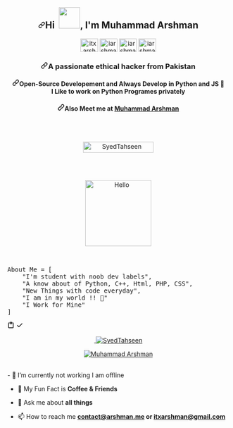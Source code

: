 <article class="markdown-body entry-content container-lg f5" itemprop="text"><h1 align="center"><a id="user-content-hi---im-syed-tahseen" class="anchor" aria-hidden="true" href="#hi---im-syed-tahseen"><svg class="octicon octicon-link" viewBox="0 0 16 16" version="1.1" width="16" height="16" aria-hidden="true"><path fill-rule="evenodd" d="M7.775 3.275a.75.75 0 001.06 1.06l1.25-1.25a2 2 0 112.83 2.83l-2.5 2.5a2 2 0 01-2.83 0 .75.75 0 00-1.06 1.06 3.5 3.5 0 004.95 0l2.5-2.5a3.5 3.5 0 00-4.95-4.95l-1.25 1.25zm-4.69 9.64a2 2 0 010-2.83l2.5-2.5a2 2 0 012.83 0 .75.75 0 001.06-1.06 3.5 3.5 0 00-4.95 0l-2.5 2.5a3.5 3.5 0 004.95 4.95l1.25-1.25a.75.75 0 00-1.06-1.06l-1.25 1.25a2 2 0 01-2.83 0z"></path></svg></a>Hi  &nbsp;<a href="https://stahseen.me/" rel="nofollow"><img src="https://raw.githubusercontent.com/avipatilpro/avipatilpro/master/Hi.gif" width="48px" style="max-width: 100%;"></a>, I'm Muhammad Arshman</h1>
<p align="center">
<a href="https://twitter.com/itxarshman" rel="nofollow"><img align="center" src="https://camo.githubusercontent.com/c58e07fb34a45fd051183258b5860608dd86ac98dd151d0522e0575966082b88/68747470733a2f2f63646e2e6a7364656c6976722e6e65742f6e706d2f73696d706c652d69636f6e7340332e302e312f69636f6e732f747769747465722e737667" alt="itxarshman" height="30" width="40" data-canonical-src="https://cdn.jsdelivr.net/npm/simple-icons@3.0.1/icons/twitter.svg" style="max-width: 100%;"></a>
<a href="https://linkedin.com/in/iarshman" rel="nofollow"><img align="center" src="https://camo.githubusercontent.com/28bbd2596707954793abeff9eb24d343c1c78b7bf184b90294b4b190c6097a65/68747470733a2f2f63646e2e6a7364656c6976722e6e65742f6e706d2f73696d706c652d69636f6e7340332e302e312f69636f6e732f6c696e6b6564696e2e737667" alt="iarshman" height="30" width="40" data-canonical-src="https://cdn.jsdelivr.net/npm/simple-icons@3.0.1/icons/linkedin.svg" style="max-width: 100%;"></a>
<a href="https://fb.com/iarshman" rel="nofollow"><img align="center" src="https://camo.githubusercontent.com/68395a7b109c74c379a2e19b46e78a7df724c05e8a35df5b2d4a85d3b6cb5369/68747470733a2f2f63646e2e6a7364656c6976722e6e65742f6e706d2f73696d706c652d69636f6e7340332e302e312f69636f6e732f66616365626f6f6b2e737667" alt="iarshman" height="30" width="40" data-canonical-src="https://cdn.jsdelivr.net/npm/simple-icons@3.0.1/icons/facebook.svg" style="max-width: 100%;"></a>
<a href="https://instagram.com/iarshman" rel="nofollow"><img align="center" src="https://camo.githubusercontent.com/aecaf87326884e8b0466bb799265a13fee7586246ebda3e066cb7fad82a1fd23/68747470733a2f2f63646e2e6a7364656c6976722e6e65742f6e706d2f73696d706c652d69636f6e7340332e302e312f69636f6e732f696e7374616772616d2e737667" alt="iarshman" height="30" width="40" data-canonical-src="https://cdn.jsdelivr.net/npm/simple-icons@3.0.1/icons/instagram.svg" style="max-width: 100%;"></a>
</p>
<h3 align="center"><a id="user-content-a-passionate-ethical-hacker-from-pakistan" class="anchor" aria-hidden="true" href="#a-passionate-ethical-hacker-from-pakistan"><svg class="octicon octicon-link" viewBox="0 0 16 16" version="1.1" width="16" height="16" aria-hidden="true"><path fill-rule="evenodd" d="M7.775 3.275a.75.75 0 001.06 1.06l1.25-1.25a2 2 0 112.83 2.83l-2.5 2.5a2 2 0 01-2.83 0 .75.75 0 00-1.06 1.06 3.5 3.5 0 004.95 0l2.5-2.5a3.5 3.5 0 00-4.95-4.95l-1.25 1.25zm-4.69 9.64a2 2 0 010-2.83l2.5-2.5a2 2 0 012.83 0 .75.75 0 001.06-1.06 3.5 3.5 0 00-4.95 0l-2.5 2.5a3.5 3.5 0 004.95 4.95l1.25-1.25a.75.75 0 00-1.06-1.06l-1.25 1.25a2 2 0 01-2.83 0z"></path></svg></a>A passionate ethical hacker from Pakistan</h3>
<h4 align="center"><a id="user-content-open-source-developement-and-always-develop-in-python-and-js---i-like-to-work-on-python-programes-privately" class="anchor" aria-hidden="true" href="#open-source-developement-and-always-develop-in-python-and-js---i-like-to-work-on-python-programes-privately"><svg class="octicon octicon-link" viewBox="0 0 16 16" version="1.1" width="16" height="16" aria-hidden="true"><path fill-rule="evenodd" d="M7.775 3.275a.75.75 0 001.06 1.06l1.25-1.25a2 2 0 112.83 2.83l-2.5 2.5a2 2 0 01-2.83 0 .75.75 0 00-1.06 1.06 3.5 3.5 0 004.95 0l2.5-2.5a3.5 3.5 0 00-4.95-4.95l-1.25 1.25zm-4.69 9.64a2 2 0 010-2.83l2.5-2.5a2 2 0 012.83 0 .75.75 0 001.06-1.06 3.5 3.5 0 00-4.95 0l-2.5 2.5a3.5 3.5 0 004.95 4.95l1.25-1.25a.75.75 0 00-1.06-1.06l-1.25 1.25a2 2 0 01-2.83 0z"></path></svg></a>Open-Source Developement and Always Develop in Python and JS <g-emoji class="g-emoji" alias="snake" fallback-src="https://github.githubassets.com/images/icons/emoji/unicode/1f40d.png">🐍</g-emoji> <br> I Like to work on Python Programes privately</h4>
<h4 align="center"><a id="user-content-also-meet-me-at-syedtahseen" class="anchor" aria-hidden="true" href="#also-meet-me-at-Muhammad Arshman"><svg class="octicon octicon-link" viewBox="0 0 16 16" version="1.1" width="16" height="16" aria-hidden="true"><path fill-rule="evenodd" d="M7.775 3.275a.75.75 0 001.06 1.06l1.25-1.25a2 2 0 112.83 2.83l-2.5 2.5a2 2 0 01-2.83 0 .75.75 0 00-1.06 1.06 3.5 3.5 0 004.95 0l2.5-2.5a3.5 3.5 0 00-4.95-4.95l-1.25 1.25zm-4.69 9.64a2 2 0 010-2.83l2.5-2.5a2 2 0 012.83 0 .75.75 0 001.06-1.06 3.5 3.5 0 00-4.95 0l-2.5 2.5a3.5 3.5 0 004.95 4.95l1.25-1.25a.75.75 0 00-1.06-1.06l-1.25 1.25a2 2 0 01-2.83 0z"></path></svg></a>Also Meet me at <a href="https://github.com/iarshman"><b>Muhammad Arshman</b></a></h4><br>
<br>
<p align="center"> <a href="https://github.com/iarshman/"><img width="160px" height="25" src="https://camo.githubusercontent.com/53cad9ca2a2cefc245c5fc93580f32d8d5ae0c1829f7ac35517ae0bb62ad8d25/68747470733a2f2f6b6f6d617265762e636f6d2f67687076632f3f757365726e616d653d617669706174696c70726f266c6162656c3d50524f46494c45253230564945575326636f6c6f723d626c756576696f6c6574267374796c653d666c61742d737175617265" alt="SyedTahseen" data-canonical-src="https://komarev.com/ghpvc/?username=avipatilpro&amp;label=PROFILE%20VIEWS&amp;color=blueviolet&amp;style=flat-square" style="max-width: 100%;"></a> </p><br>
<br>
<p align="center"><a href="https://tahseen.ml/" rel="nofollow"><img src="https://camo.githubusercontent.com/892a6f3df1c6cbdf46d9184ae9d5841c5cdfe523fc102f8ed321d3abaf5e34f5/68747470733a2f2f73646b2e6269746d6f6a692e636f6d2f72656e6465722f70616e656c2f38663231386265372d373266662d343531332d623634322d6631633735306235613631382d37333732326665652d363033642d346164362d613537342d6565363664613734363162332d76312e706e673f7472616e73706172656e743d312670616c657474653d31" alt="Hello" width="150" height="150" data-canonical-src="https://sdk.bitmoji.com/render/panel/8f218be7-72ff-4513-b642-f1c750b5a618-73722fee-603d-4ad6-a574-ee66da7461b3-v1.png?transparent=1&amp;palette=1" style="max-width: 100%;"></a></p><br>
<div class="highlight highlight-source-python position-relative"><pre><span class="pl-v">About</span> <span class="pl-v">Me</span> <span class="pl-c1">=</span> [
    <span class="pl-s">"I'm student with noob dev labels"</span>,
    <span class="pl-s">"A know about of Python, C++, Html, PHP, CSS"</span>,
    <span class="pl-s">"New Things with code everyday"</span>,
    <span class="pl-s">"I am in my world !! 💞"</span>
    <span class="pl-s">"I Work for Mine"</span>
]</pre><div class="zeroclipboard-container position-absolute right-0 top-0">
    <clipboard-copy aria-label="Copy" class="ClipboardButton btn js-clipboard-copy m-2 p-0 tooltipped-no-delay" data-copy-feedback="Copied!" data-tooltip-direction="w" value="About Me = [
    &quot;I'm student with noob dev labels&quot;,
    &quot;A know about of Python, C++, Html, PHP, CSS&quot;,
    &quot;New Things with code everyday&quot;,
    &quot;I am in my world !! 💞&quot;
    &quot;I Work for Mine&quot;
]
" tabindex="0" role="button">
      <svg aria-hidden="true" height="16" viewBox="0 0 16 16" version="1.1" width="16" data-view-component="true" class="octicon octicon-paste js-clipboard-clippy-icon m-2">
    <path fill-rule="evenodd" d="M5.75 1a.75.75 0 00-.75.75v3c0 .414.336.75.75.75h4.5a.75.75 0 00.75-.75v-3a.75.75 0 00-.75-.75h-4.5zm.75 3V2.5h3V4h-3zm-2.874-.467a.75.75 0 00-.752-1.298A1.75 1.75 0 002 3.75v9.5c0 .966.784 1.75 1.75 1.75h8.5A1.75 1.75 0 0014 13.25v-9.5a1.75 1.75 0 00-.874-1.515.75.75 0 10-.752 1.298.25.25 0 01.126.217v9.5a.25.25 0 01-.25.25h-8.5a.25.25 0 01-.25-.25v-9.5a.25.25 0 01.126-.217z"></path>
</svg>
      <svg aria-hidden="true" height="16" viewBox="0 0 16 16" version="1.1" width="16" data-view-component="true" class="octicon octicon-check js-clipboard-check-icon color-text-success d-none m-2">
    <path fill-rule="evenodd" d="M13.78 4.22a.75.75 0 010 1.06l-7.25 7.25a.75.75 0 01-1.06 0L2.22 9.28a.75.75 0 011.06-1.06L6 10.94l6.72-6.72a.75.75 0 011.06 0z"></path>
</svg>
    </clipboard-copy>
  </div></div>
<p align="center">
<a href="#" rel="nofollow"></a></p><p align="center"><a href="#" rel="nofollow">&nbsp;<img align="center" src="https://camo.githubusercontent.com/cb1828e577480bfe12f67ab6f20b1c7fe8db71f6d1ff2f414f6c654e645393eb/68747470733a2f2f6769746875622d726561646d652d73747265616b2d73746174732e6865726f6b756170702e636f6d2f3f757365723d537965645461687365656e267468656d653d6461726b" alt="SyedTahseen" data-canonical-src="https://github-readme-streak-stats.herokuapp.com/?user=SyedTahseen&amp;theme=dark" style="max-width: 100%;"></a></p>
<p></p>
<p align="center"> <a href="https://github.com/ryo-ma/github-profile-trophy"><img src="https://camo.githubusercontent.com/2f5b06a93639350d7a9daccd06e4a130fa6b43cc37c41d453cb6ca5ca23ebf5f/68747470733a2f2f6769746875622d70726f66696c652d74726f7068792e76657263656c2e6170702f3f757365726e616d653d537965645461687365656e" alt="Muhammad Arshman" data-canonical-src="#" style="max-width: 100%;"></a> </p>

<br>
- <g-emoji class="g-emoji" alias="telescope" fallback-src="https://github.githubassets.com/images/icons/emoji/unicode/1f52d.png">🔭</g-emoji> I’m currently not working I am offline
<ul>
<li>
<p><g-emoji class="g-emoji" alias="dancers" fallback-src="https://github.githubassets.com/images/icons/emoji/unicode/1f46f.png">👯</g-emoji> My Fun Fact is <strong>Coffee &amp; Friends</strong></p>
</li>
<li>
<p><g-emoji class="g-emoji" alias="speech_balloon" fallback-src="https://github.githubassets.com/images/icons/emoji/unicode/1f4ac.png">💬</g-emoji> Ask me about <strong>all things</strong></p>
</li>
<li>
<p><g-emoji class="g-emoji" alias="mailbox" fallback-src="https://github.githubassets.com/images/icons/emoji/unicode/1f4eb.png">📫</g-emoji> How to reach me <strong><a href="mailto:contact@tahseen.ml">contact@arshman.me</a> or <a href="mailto:itxarshman@gmail.com">itxarshman@gmail.com</a></strong></p>
</li>
</ul>
<br>
</article>
